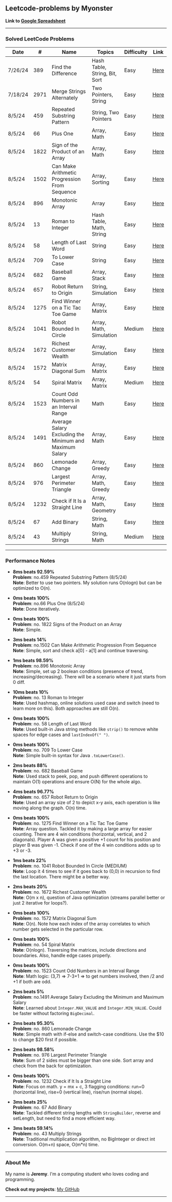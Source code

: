 ## Leetcode-problems by Myonster

**Link to [Google Spreadsheet](https://docs.google.com/spreadsheets/d/1vq68s0KxSqiKH7z1yNyLRWM813CaiUfC0Ec-g0j7f5w/edit?usp=sharing)**

---

### Solved LeetCode Problems

| Date    | #    | Name                                                      | Topics                                   | Difficulty | Link                                                                                             |
| ------- | ---- | --------------------------------------------------------- | ---------------------------------------- | ---------- | ------------------------------------------------------------------------------------------------ |
| 7/26/24 | 389  | Find the Difference                                       | Hash Table, String, Bit, Sort            | Easy       | [Here](https://leetcode.com/problems/find-the-difference/)                                       |
| 7/18/24 | 2971 | Merge Strings Alternately                                 | Two Pointers, String                     | Easy       | [Here](https://leetcode.com/problems/merge-strings-alternately/)                                 |
| 8/5/24  | 459  | Repeated Substring Pattern                                | String, Two Pointers                     | Easy       | [Here](https://leetcode.com/problems/repeated-substring-pattern/)                                |
| 8/5/24  | 66   | Plus One                                                  | Array, Math                              | Easy       | [Here](https://leetcode.com/problems/plus-one/)                                                  |
| 8/5/24  | 1822 | Sign of the Product of an Array                           | Array, Math                              | Easy       | [Here](https://leetcode.com/problems/sign-of-the-product-of-an-array/)                           |
| 8/5/24  | 1502 | Can Make Arithmetic Progression From Sequence             | Array, Sorting                           | Easy       | [Here](https://leetcode.com/problems/can-make-arithmetic-progression-from-sequence/)             |
| 8/5/24  | 896  | Monotonic Array                                           | Array                                    | Easy       | [Here](https://leetcode.com/problems/monotonic-array/)                                           |
| 8/5/24  | 13   | Roman to Integer                                          | Hash Table, Math, String                 | Easy       | [Here](https://leetcode.com/problems/roman-to-integer/)                                          |
| 8/5/24  | 58   | Length of Last Word                                       | String                                   | Easy       | [Here](https://leetcode.com/problems/length-of-last-word/)                                       |
| 8/5/24  | 709  | To Lower Case                                             | String                                   | Easy       | [Here](https://leetcode.com/problems/to-lower-case/)                                             |
| 8/5/24  | 682  | Baseball Game                                             | Array, Stack                             | Easy       | [Here](https://leetcode.com/problems/baseball-game/)                                             |
| 8/5/24  | 657  | Robot Return to Origin                                    | String, Simulation                       | Easy       | [Here](https://leetcode.com/problems/robot-return-to-origin/)                                    |
| 8/5/24  | 1275 | Find Winner on a Tic Tac Toe Game                         | Array, Matrix                            | Easy       | [Here](https://leetcode.com/problems/find-winner-on-a-tic-tac-toe-game/)                         |
| 8/5/24  | 1041 | Robot Bounded In Circle                                   | Array, Math, Simulation                  | Medium     | [Here](https://leetcode.com/problems/robot-bounded-in-circle/)                                   |
| 8/5/24  | 1672 | Richest Customer Wealth                                   | Array, Simulation                        | Easy       | [Here](https://leetcode.com/problems/richest-customer-wealth/)                                   |
| 8/5/24  | 1572 | Matrix Diagonal Sum                                       | Array, Matrix                            | Easy       | [Here](https://leetcode.com/problems/matrix-diagonal-sum/)                                       |
| 8/5/24  | 54   | Spiral Matrix                                             | Array, Matrix                            | Medium     | [Here](https://leetcode.com/problems/spiral-matrix/)                                             |
| 8/5/24  | 1523 | Count Odd Numbers in an Interval Range                    | Math                                     | Easy       | [Here](https://leetcode.com/problems/count-odd-numbers-in-an-interval-range/)                    |
| 8/5/24  | 1491 | Average Salary Excluding the Minimum and Maximum Salary   | Array, Math                              | Easy       | [Here](https://leetcode.com/problems/average-salary-excluding-the-minimum-and-maximum-salary/)   |
| 8/5/24  | 860  | Lemonade Change                                           | Array, Greedy                            | Easy       | [Here](https://leetcode.com/problems/lemonade-change/)                                           |
| 8/5/24  | 976  | Largest Perimeter Triangle                                | Array, Math, Greedy                      | Easy       | [Here](https://leetcode.com/problems/largest-perimeter-triangle/)                                |
| 8/5/24  | 1232 | Check if It Is a Straight Line                            | Array, Math, Geometry                    | Easy       | [Here](https://leetcode.com/problems/check-if-it-is-a-straight-line/)                            |
| 8/5/24  | 67   | Add Binary                                                | String, Math                             | Easy       | [Here](https://leetcode.com/problems/add-binary/)                                                |
| 8/5/24  | 43   | Multiply Strings                                          | String, Math                             | Medium     | [Here](https://leetcode.com/problems/multiply-strings/)                                          |

---

### Performance Notes

- **8ms beats 92.59%**  
**Problem**: no.459 Repeated Substring Pattern (8/5/24)  
**Note**: Better to use two pointers. My solution runs O(nlogn) but can be optimized to O(n).

- **0ms beats 100%**  
**Problem**: no.66 Plus One (8/5/24)  
**Note**: Done iteratively.

- **0ms beats 100%**  
**Problem**: no. 1822 Signs of the Product on an Array  
**Note**: Simple.

- **3ms beats 14%**  
**Problem**: no.1502 Can Make Arithmetic Progression From Sequence  
**Note**: Simple, sort and check a[0] - a[1] and continue traversing.

- **1ms beats 98.59%**  
**Problem**: no.896 Monotonic Array  
**Note**: Simple, set up 2 boolean conditions (presence of trend, increasing/decreasing). There will be a scenario where it just starts from 0 diff.

- **10ms beats 10%**  
**Problem**: no. 13 Roman to Integer  
**Note**: Used hashmap, online solutions used case and switch (need to learn more on this). Both approaches are still O(n).

- **0ms beats 100%**  
**Problem**: no. 58 Length of Last Word  
**Note**: Used built-in Java string methods like `strip()` to remove white spaces for edge cases and `lastIndexOf(" ")`.

- **0ms beats 100%**  
**Problem**: no. 709 To Lower Case  
**Note**: Simple built-in syntax for Java `.toLowerCase()`.

- **2ms beats 88%**  
**Problem**: no. 682 Baseball Game  
**Note**: Used stack to peek, pop, and push different operations to maintain O(1) operations and ensure O(N) for the whole algo.

- **4ms beats 96.77%**  
**Problem**: no. 657 Robot Return to Origin  
**Note**: Used an array size of 2 to depict x-y axis, each operation is like moving along the graph. O(n) time.

- **0ms beats 100%**  
**Problem**: no. 1275 Find Winner on a Tic Tac Toe Game  
**Note**: Array question. Tackled it by making a large array for easier counting. There are 4 win conditions (horizontal, vertical, and 2 diagonals). Player A was given a positive +1 count for his position and player B was given -1. Check if one of the 4 win conditions adds up to +3 or -3.

- **1ms beats 22%**  
**Problem**: no. 1041 Robot Bounded In Circle {MEDIUM}  
**Note**: Loop it 4 times to see if it goes back to (0,0) in recursion to find the last location. There might be a better way.

- **2ms beats 20%**  
**Problem**: no. 1672 Richest Customer Wealth  
**Note**: O(m x n), question of Java optimization (streams parallel better or just 2 iterative for loops?).

- **0ms beats 100%**  
**Problem**: no. 1572 Matrix Diagonal Sum  
**Note**: O(n). Note how each index of the array correlates to which number gets selected in the particular row.

- **0ms beats 100%**  
**Problem**: no. 54 Spiral Matrix  
**Note**: O(nlogn). Traversing the matrices, include directions and boundaries. Also, handle edge cases properly.

- **0ms beats 100%**  
**Problem**: no. 1523 Count Odd Numbers in an Interval Range  
**Note**: Math logic: (3,7) => 7-3+1 => to get numbers involved, then /2 and +1 if both are odd.

- **2ms beats 5%**  
**Problem**: no.1491 Average Salary Excluding the Minimum and Maximum Salary  
**Note**: Learned about `Integer.MAX_VALUE` and `Integer.MIN_VALUE`. Could be faster without factoring `BigDecimal`.

- **2ms beats 95.30%**  
**Problem**: no. 860 Lemonade Change  
**Note**: Simple math with if-else and switch-case conditions. Use the $10 to change $20 first if possible.

- **2ms beats 98.58%**  
**Problem**: no. 976 Largest Perimeter Triangle  
**Note**: Sum of 2 sides must be bigger than one side. Sort array and check from the back for optimization.

- **0ms beats 100%**  
**Problem**: no. 1232 Check if It Is a Straight Line  
**Note**: Focus on math. y = mx + c, 3 flagging conditions: run=0 (horizontal line), rise=0 (vertical line), rise/run (normal slope).

- **3ms beats 25%**  
**Problem**: no. 67 Add Binary  
**Note**: Tackled different string lengths with `StringBuilder`, reverse and setLength, but need to find a more efficient way.

- **3ms beats 59.14%**  
**Problem**: no. 43 Multiply Strings  
**Note**: Traditional multiplication algorithm, no BigInteger or direct int conversion. O(m+n) space, O(m*n) time.

---

### About Me

My name is **Jeremy**. I'm a computing student who loves coding and programming.

**Check out my projects**: [My GitHub](https://github.com/myonster)

---

